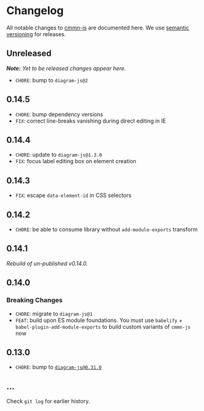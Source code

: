 # Changelog

All notable changes to [cmmn-js](https://github.com/bpmn-io/cmmn-js) are documented here. We use [semantic versioning](http://semver.org/) for releases.

## Unreleased

___Note:__ Yet to be released changes appear here._

* `CHORE`: bump to `diagram-js@2`

## 0.14.5

* `CHORE`: bump dependency versions
* `FIX`: correct line-breaks vanishing during direct editing in IE

## 0.14.4

* `CHORE`: update to `diagram-js@1.3.0`
* `FIX`: focus label editing box on element creation

## 0.14.3

* `FIX`: escape `data-element-id` in CSS selectors

## 0.14.2

* `CHORE`: be able to consume library without `add-module-exports` transform

## 0.14.1

_Rebuild of un-published v0.14.0._

## 0.14.0

### Breaking Changes

* `CHORE`: migrate to `diagram-js@1`
* `FEAT`: build upon ES module foundations. You must use `babelify` + `babel-plugin-add-module-exports` to build custom variants of `cmmn-js` now

## 0.13.0

* `CHORE`: bump to [`diagram-js@0.31.0`](https://github.com/bpmn-io/diagram-js/releases/tag/v0.31.0)

## ...

Check `git log` for earlier history.